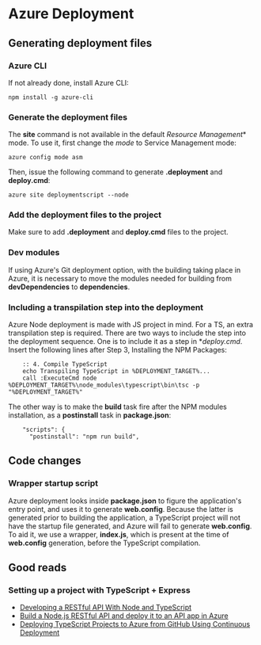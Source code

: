 # Azure Deployment

## Generating deployment files

### Azure CLI
If not already done, install Azure CLI:
```
npm install -g azure-cli
```

### Generate the deployment files
The **site** command is not available in the default *Resource Management** mode. To use it, first change the *mode* to Service Management mode:
```
azure config mode asm
```

Then, issue the following command to generate **.deployment** and **deploy.cmd**:
```
azure site deploymentscript --node
```

### Add the deployment files to the project
Make sure to add **.deployment** and **deploy.cmd** files to the project.

### Dev modules
If using Azure's Git deployment option, with the building taking place in Azure, it is necessary to move the modules needed for building from **devDependencies** to **dependencies**.

### Including a transpilation step into the deployment
Azure Node deployment is made with JS project in mind. For a TS, an extra transpilation step is required. There are two ways to include the step into the deployment sequence.
One is to include it as a step in **deploy.cmd*. Insert the following lines after Step 3, Installing the NPM Packages:
```
    :: 4. Compile TypeScript
    echo Transpiling TypeScript in %DEPLOYMENT_TARGET%...
    call :ExecuteCmd node %DEPLOYMENT_TARGET%\node_modules\typescript\bin\tsc -p "%DEPLOYMENT_TARGET%"
```
The other way is to make the **build** task fire after the NPM modules installation, as a **postinstall** task in **package.json**:
````
    "scripts": {
      "postinstall": "npm run build",
````

## Code changes

### Wrapper startup script
Azure deployment looks inside **package.json** to figure the application's entry point, and uses it to generate **web.config**. Because the latter is generated prior to building the application, a TypeScript project will not have the startup file generated, and Azure will fail to generate **web.config**. To aid it, we use a wrapper, **index.js**, which is present at the time of **web.config** generation, before the TypeScript compilation.

## Good reads
### Setting up a project with TypeScript + Express
- [Developing a RESTful API With Node and TypeScript](http://mherman.org/blog/2016/11/05/developing-a-restful-api-with-node-and-typescript/)
- [Build a Node.js RESTful API and deploy it to an API app in Azure](https://docs.microsoft.com/en-us/azure/app-service-api/app-service-api-nodejs-api-app)
- [Deploying TypeScript Projects to Azure from GitHub Using Continuous Deployment](http://www.codefoster.com/tscazure/)
